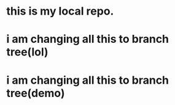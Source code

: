 # this is my local repo.
# i am changing all this to branch tree(lol)
# i am changing all this to branch tree(demo)
